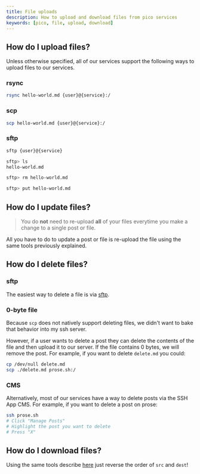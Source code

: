 ```yaml
---
title: File uploads
description: How to upload and download files from pico services
keywords: [pico, file, upload, download]
---
```


## How do I upload files?

Unless otherwise specified, all of our services support the following ways to
upload files to our services.

### rsync

```bash
rsync hello-world.md {user}@{service}:/
```

### scp

```bash
scp hello-world.md {user}@{service}:/
```

### sftp

```bash
sftp {user}@{service}

sftp> ls
hello-world.md

sftp> rm hello-world.md

sftp> put hello-world.md
```

## How do I update files?

> You do **not** need to re-upload **all** of your files everytime you make a
> change to a single post or file.

All you have to do to update a post or file is re-upload the file using the same
tools previously explained.

## How do I delete files?

### sftp

The easiest way to delete a file is via [sftp](#sftp).

### 0-byte file

Because `scp` does not natively support deleting files, we didn't want to bake
that behavior into my ssh server.

However, if a user wants to delete a post they can delete the contents of the
file and then upload it to our server. If the file contains 0 bytes, we will
remove the post. For example, if you want to delete `delete.md` you could:

```bash
cp /dev/null delete.md
scp ./delete.md prose.sh:/
```

### CMS

Alternatively, most of our services have a way to delete posts via the SSH App
CMS. For example, if you want to delete a post on prose:

```bash
ssh prose.sh
# Click "Manage Posts"
# Highlight the post you want to delete
# Press "X"
```

## How do I download files?

Using the same tools describe [here](#how-do-i-upload-files) just reverse the
order of `src` and `dest`!
